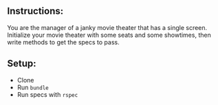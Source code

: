 ## Instructions:

You are the manager of a janky movie theater that has a single screen. Initialize your movie theater with some seats and some showtimes, then write methods to get the specs to pass.

## Setup:

* Clone
* Run `bundle`
* Run specs with `rspec`
